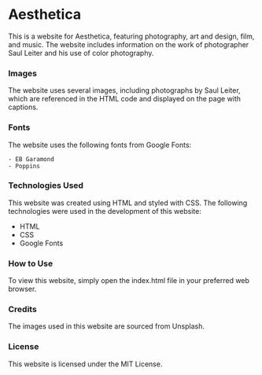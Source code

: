 # Aesthetica
This is a website for Aesthetica, featuring photography, art and design, film, and music. The website includes information on the work of photographer Saul Leiter and his use of color photography.

### Images

The website uses several images, including photographs by Saul Leiter, which are referenced in the HTML code and displayed on the page with captions.

### Fonts

The website uses the following fonts from Google Fonts:

    - EB Garamond
    - Poppins

### Technologies Used

This website was created using HTML and styled with CSS. The following technologies were used in the development of this website:

- HTML
- CSS
- Google Fonts

### How to Use

To view this website, simply open the index.html file in your preferred web browser.
### Credits

The images used in this website are sourced from Unsplash.
### License

This website is licensed under the MIT License.
